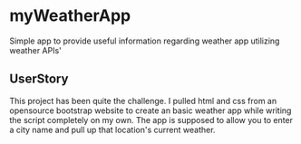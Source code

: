 # myWeatherApp
Simple app to provide useful information regarding weather app utilizing  weather APIs'

## UserStory

This project has been quite the challenge. I pulled html and css from an opensource bootstrap website to create an basic weather app while writing the script completely on my own. The app is supposed to allow you to enter a city name and pull up that location's current weather. 
